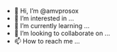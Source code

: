 - 👋 Hi, I’m @amvprosox
- 👀 I’m interested in ...
- 🌱 I’m currently learning ...
- 💞️ I’m looking to collaborate on ...
- 📫 How to reach me ...

<!---
amvprosox/amvprosox is a ✨ special ✨ repository because its `README.md` (this file) appears on your GitHub profile.
You can click the Preview link to take a look at your changes.
--->

